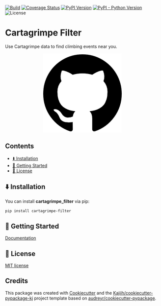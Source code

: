 [![Build][github-ci-image]][github-ci-link]
[![Coverage Status][codecov-image]][codecov-link]
[![PyPI Version][pypi-image]][pypi-link]
[![PyPI - Python Version][python-image]][pypi-link]
![License][license-image]

# Cartagrimpe Filter

Use Cartagrimpe data to find climbing events near you.

<p align="center">
  <img src="media/package_illustration.png" alt="Illustration">
</p>

## Contents <!-- omit from toc -->

- [⬇️ Installation](#️-installation)
- [🏃 Getting Started](#-getting-started)
- [🧾 License](#-license)

## ⬇️ Installation

You can install **cartagrimpe_filter** via pip:

```bash
pip install cartagrimpe-filter
```

<!-- ### Requirements -->

## 🏃 Getting Started

[Documentation](https://cartagrimpe-filter.readthedocs.io)

<!-- ## 📔 Citation -->

## 🧾 License

[MIT license](LICENSE)

<!-- ## 🤝 Contributing -->

## Credits <!-- omit from toc -->

This package was created with [Cookiecutter](https://github.com/audreyr/cookiecutter) and the [Kajiih/cookiecutter-pypackage-kj](https://github.com/Kajiih/cookiecutter-pypackage-kj) project template based on  [audreyr/cookiecutter-pypackage](https://github.com/audreyr/cookiecutter-pypackage).

<!-- Links -->
[github-ci-image]: https://github.com/Kajiih/cartagrimpe_filter/actions/workflows/build.yml/badge.svg?branch=main
[github-ci-link]: https://github.com/Kajiih/cartagrimpe_filter/actions?query=workflow%3Abuild+branch%3Amain

[codecov-image]: https://img.shields.io/codecov/c/github/Kajiih/cartagrimpe_filter/main.svg?logo=codecov&logoColor=aaaaaa&labelColor=333333
[codecov-link]: https://codecov.io/github/Kajiih/cartagrimpe_filter

[pypi-image]: https://img.shields.io/pypi/v/cartagrimpe-filter.svg?logo=pypi&logoColor=aaaaaa&labelColor=333333
[pypi-link]: https://pypi.python.org/pypi/cartagrimpe-filter

[python-image]: https://img.shields.io/pypi/pyversions/cartagrimpe-filter?logo=python&logoColor=aaaaaa&labelColor=333333
[license-image]: https://img.shields.io/badge/license-MIT_license-blue.svg?labelColor=333333
